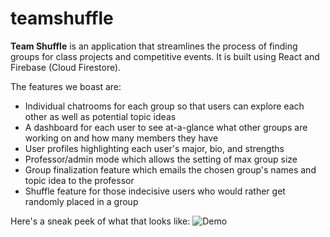 # teamshuffle
**Team Shuffle** is an application that streamlines the process of finding groups for class projects and competitive events. It is built using React and Firebase (Cloud Firestore). 

The features we boast are:
- Individual chatrooms for each group so that users can explore each other as well as potential topic ideas
- A dashboard for each user to see at-a-glance what other groups are working on and how many members they have
- User profiles highlighting each user's major, bio, and strengths
- Professor/admin mode which allows the setting of max group size
- Group finalization feature which emails the chosen group's names and topic idea to the professor
- Shuffle feature for those indecisive users who would rather get randomly placed in a group

Here's a sneak peek of what that looks like:
![Demo](./react-chat/public/ShuffleDemoGif.gif)
